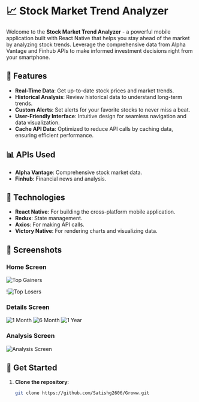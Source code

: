 # 📈 Stock Market Trend Analyzer

Welcome to the **Stock Market Trend Analyzer** - a powerful mobile application built with React Native that helps you stay ahead of the market by analyzing stock trends. Leverage the comprehensive data from Alpha Vantage and Finhub APIs to make informed investment decisions right from your smartphone.

## 🚀 Features

- **Real-Time Data**: Get up-to-date stock prices and market trends.
- **Historical Analysis**: Review historical data to understand long-term trends.
- **Custom Alerts**: Set alerts for your favorite stocks to never miss a beat.
- **User-Friendly Interface**: Intuitive design for seamless navigation and data visualization.
- **Cache API Data**: Optimized to reduce API calls by caching data, ensuring efficient performance.

## 📊 APIs Used

- **Alpha Vantage**: Comprehensive stock market data.
- **Finhub**: Financial news and analysis.

## 🔧 Technologies

- **React Native**: For building the cross-platform mobile application.
- **Redux**: State management.
- **Axios**: For making API calls.
- **Victory Native**: For rendering charts and visualizing data.

## 📱 Screenshots

### Home Screen 
![Top Gainers](./app/assets/images/sc2.jpg)

!![Top Losers](./app/assets/images/sc1.jpg)

### Details Screen
![1 Month ](./app/assets/images/sc3.jpg)
![6 Month ](./app/assets/images/sc4.jpg)
![1 Year ](./app/assets/images/sc5.jpg)

### Analysis Screen
![Analysis Screen](./app/assets/screenshots/analysis.png)


## 🌟 Get Started

1. **Clone the repository**: 
   ```sh
   git clone https://github.com/Satishg2606/Groww.git
